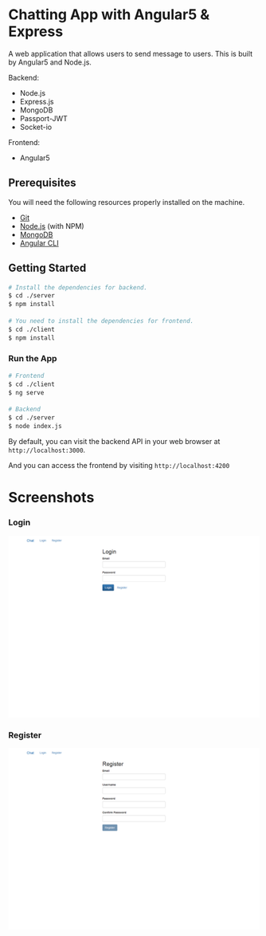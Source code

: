 # Chatting App with Angular5 & Express

A web application that allows users to send message to users. This is built by Angular5 and Node.js.

Backend:

* Node.js
* Express.js
* MongoDB
* Passport-JWT
* Socket-io

Frontend:

* Angular5

## Prerequisites

You will need the following resources properly installed on the machine.

* [Git](https://git-scm.com)
* [Node.js](https://nodejs.org) (with NPM)
* [MongoDB](https://www.mongodb.com)
* [Angular CLI](https://github.com/angular/angular-cli)

## Getting Started

```bash
# Install the dependencies for backend.
$ cd ./server
$ npm install

# You need to install the dependencies for frontend.
$ cd ./client
$ npm install
```

### Run the App

```bash
# Frontend
$ cd ./client
$ ng serve

# Backend
$ cd ./server
$ node index.js
```

By default, you can visit the backend API in your web browser at `http://localhost:3000`.

And you can access the frontend by visiting `http://localhost:4200`

# Screenshots

### Login

![Login](/screens/login.png?raw=true)

### Register

![Register](/screens/register.png?raw=true)

